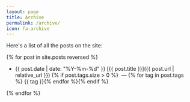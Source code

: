 ```yaml
---
layout: page
title: Archive
permalink: /archive/
icon: fa-archive
---
```


Here's a list of all the posts on the site:

{% for post in site.posts reversed %}

- {{ post.date | date: "%Y-%m-%d" }} [{{ post.title }}]({{ post.url | relative_url }}) {% if post.tags.size > 0 %} &nbsp;&mdash; {% for tag in post.tags %}&nbsp;{{ tag }}{% endfor %}{% endif %}

{% endfor %}


